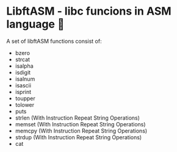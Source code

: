 # LibftASM - libc funcions in ASM language 🔧

A set of libftASM functions consist of:
  * bzero
  * strcat
  * isalpha
  * isdigit
  * isalnum
  * isascii
  * isprint
  * toupper
  * tolower
  * puts 
  * strlen (With Instruction Repeat String Operations)
  * memset (With Instruction Repeat String Operations)
  * memcpy (With Instruction Repeat String Operations)
  * strdup (With Instruction Repeat String Operations)
  * cat 
